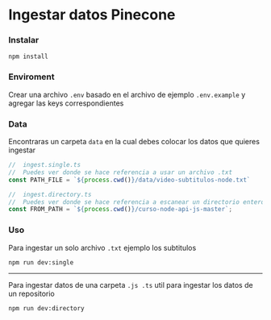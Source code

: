 # Ingestar datos Pinecone

### Instalar
```
npm install
```

### Enviroment

Crear una archivo `.env` basado en el archivo de ejemplo `.env.example`  y agregar las keys correspondientes

### Data
Encontraras un carpeta `data` en la cual debes colocar los datos que quieres ingestar

```ts ingest.single.ts
//  ingest.single.ts
//  Puedes ver donde se hace referencia a usar un archivo .txt
const PATH_FILE = `${process.cwd()}/data/video-subtitulos-node.txt`
```

```ts
//  ingest.directory.ts
//  Puedes ver donde se hace referencia a escanear un directorio entero
const FROM_PATH = `${process.cwd()}/curso-node-api-js-master`;
```

### Uso

Para ingestar un solo archivo `.txt` ejemplo los subtitulos

```
npm run dev:single

```
---
Para ingestar datos de una carpeta `.js .ts` util para ingestar los datos de un repositorio
```
npm run dev:directory

```